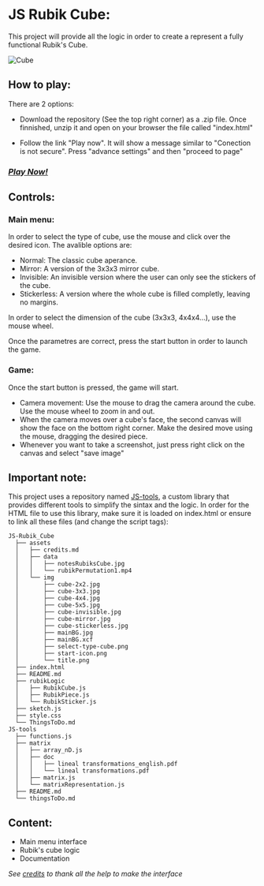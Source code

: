 # JS Rubik Cube:
This project will provide all the logic in order to create a represent a fully functional Rubik's Cube.

![Cube](https://cdn.jsdelivr.net/gh/Jkutkut/JS-Rubik_Cube@master/assets/img/cube-3x3.jpg)

## How to play:
There are 2 options:

- Download the repository (See the top right corner) as a .zip file. Once finnished, unzip it and open on your browser the file called "index.html"

- Follow the link "Play now". It will show a message similar to "Conection is not secure". Press "advance settings" and then "proceed to page" 

### *[Play Now!](https://jkutkut.memoriadeelefante.com/github/JS-Rubik_Cube/index.html)*

## Controls:

### Main menu:
In order to select the type of cube, use the mouse and click over the desired icon. The avalible options are:

- Normal: The classic cube aperance.
- Mirror: A version of the 3x3x3 mirror cube.
- Invisible: An invisible version where the user can only see the stickers of the cube.
- Stickerless: A version where the whole cube is filled completly, leaving no margins.

In order to select the dimension of the cube (3x3x3, 4x4x4...), use the mouse wheel.

Once the parametres are correct, press the start button in order to launch the game.

### Game:
Once the start button is pressed, the game will start. 
- Camera movement: Use the mouse to drag the camera around the cube. Use the mouse wheel to zoom in and out.
- When the camera moves over a cube's face, the second canvas will show the face on the bottom right corner. Make the desired move using the mouse, dragging the desired piece.
- Whenever you want to take a screenshot, just press right click on the canvas and select "save image" 

## Important note:
This project uses a repository named [JS-tools](https://github.com/Jkutkut/JS-tools), a custom library that provides different tools to simplify the sintax and the logic.
In order for the HTML file to use this library, make sure it is loaded on index.html or ensure to link all these files (and change the script tags):
   
    JS-Rubik_Cube
      ├── assets
      │   ├── credits.md
      │   ├── data
      │   │   ├── notesRubiksCube.jpg
      │   │   └── rubikPermutation1.mp4
      │   └── img
      │       ├── cube-2x2.jpg
      │       ├── cube-3x3.jpg
      │       ├── cube-4x4.jpg
      │       ├── cube-5x5.jpg
      │       ├── cube-invisible.jpg
      │       ├── cube-mirror.jpg
      │       ├── cube-stickerless.jpg
      │       ├── mainBG.jpg
      │       ├── mainBG.xcf
      │       ├── select-type-cube.png
      │       ├── start-icon.png
      │       └── title.png
      ├── index.html
      ├── README.md
      ├── rubikLogic
      │   ├── RubikCube.js
      │   ├── RubikPiece.js
      │   └── RubikSticker.js
      ├── sketch.js
      ├── style.css
      └── ThingsToDo.md
    JS-tools
      ├── functions.js
      ├── matrix
      │   ├── array_nD.js
      │   ├── doc
      │   │   ├── lineal transformations_english.pdf
      │   │   └── lineal transformations.pdf
      │   ├── matrix.js
      │   └── matrixRepresentation.js
      ├── README.md
      └── thingsToDo.md




## Content:

- Main menu interface
- Rubik's cube logic
- Documentation


*See [credits](https://github.com/Jkutkut/JS-Rubik_Cube/blob/v4.2/assets/credits.md) to thank all the help to make the interface*
